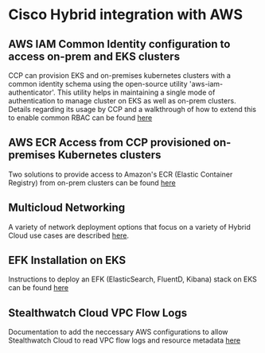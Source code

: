 # Cisco Hybrid integration with AWS

## AWS IAM Common Identity configuration to access on-prem and EKS clusters

CCP can provision EKS and on-premises kubernetes clusters with a common identity schema using the open-source utility 'aws-iam-authenticator'. This utility helps in maintaining a single mode of authentication to manage cluster on EKS as well as on-prem clusters. Details regarding its usage by CCP and a walkthrough of how to extend this to enable common RBAC can be found [here](iam-identity/README.md)

## AWS ECR Access from CCP provisioned on-premises Kubernetes clusters

Two solutions to provide access to Amazon's ECR (Elastic Container Registry) from on-prem clusters can be found [here](ecr/README.md)

## Multicloud Networking

A variety of network deployment options that focus on a variety of Hybrid Cloud use cases are described [here](networking/docs/network/README.md).

## EFK Installation on EKS

Instructions to deploy an EFK (ElasticSearch, FluentD, Kibana) stack on EKS can be found [here](efk/README.md)

## Stealthwatch Cloud VPC Flow Logs

Documentation to add the neccessary AWS configurations to allow Stealthwatch Cloud to read VPC flow logs and resource metadata [here](https://github.com/obsrvbl/aws-setup)
